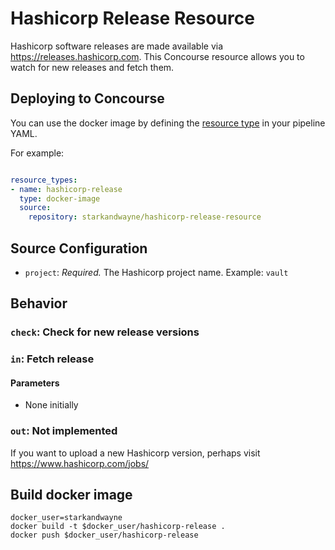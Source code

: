 # Hashicorp Release Resource

Hashicorp software releases are made available via https://releases.hashicorp.com. This Concourse resource allows you to watch for new releases and fetch them.

## Deploying to Concourse

You can use the docker image by defining the [resource type](http://concourse.ci/configuring-resource-types.html) in your pipeline YAML.

For example:

```yaml

resource_types:
- name: hashicorp-release
  type: docker-image
  source:
    repository: starkandwayne/hashicorp-release-resource
```

## Source Configuration

* `project`: *Required.* The Hashicorp project name.
    Example: `vault`

## Behavior

### `check`: Check for new release versions

### `in`: Fetch release

#### Parameters

* None initially

### `out`: Not implemented

If you want to upload a new Hashicorp version, perhaps visit https://www.hashicorp.com/jobs/

## Build docker image

```
docker_user=starkandwayne
docker build -t $docker_user/hashicorp-release .
docker push $docker_user/hashicorp-release
```
